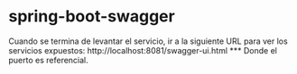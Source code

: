 # spring-boot-swagger
Cuando se termina de levantar el servicio, ir a la siguiente URL para ver los servicios expuestos: http://localhost:8081/swagger-ui.html
*** Donde el puerto es referencial.
